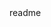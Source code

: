 <snippet>
  <content><![CDATA[
# ${1:Data Structures Final Project}
This Project is fr my Data Structures Final Project. It is a Todo list which is a hybrid of a stack and a que. Depending weather the item is of high priority it will push it to the stack, if it is a low priority it will enque it at the back. Once taskes are compleated you can remove them from the que.
## Installation
Fork branch and run `./a.out` in cmd
## Usage
Commands
`add`	-Adds a new todo item
`todo` -Shows all items in the todo list
`next` -Shows the next item needed todo
`done` -You have compleated the next item
`find` -Finds if you have that item in your todo list
## Contributing
1. Fork it!
2. Create your feature branch: `git checkout -b my-new-feature`
3. Commit your changes: `git commit -am 'Add some feature'`
4. Push to the branch: `git push origin my-new-feature`
5. Submit a pull request
## History
Started by Andrew Casner in April of 2016
## Credits
Created by Andrew Casner https://github.com/Andrew-Casner
Contributers:
## License
MIT License
]]></content>
  <tabTrigger>readme</tabTrigger>
</snippet>

